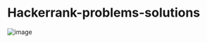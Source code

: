 # Hackerrank-problems-solutions
![image](https://user-images.githubusercontent.com/121171874/209961622-a8088ea6-04bd-43d5-befa-1f239cb70997.png)
